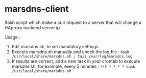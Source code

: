 # marsdns-client
Bash script which make a curl request to a server that will change a HAproxy backend server ip.

Usage :

1. Edit marsdns.sh, to set mandatory settings.
2. Execute marsdns.sh manually and check the log file : `bash /usr/local/share/marsdns.sh ; tail /var/log/marsdns.log`
3. If results are correct, add a new task in your crontab to execute marsdns.sh, for example, every 5 minutes : `*/5 * * * * bash /usr/local/share/marsdns.sh`
